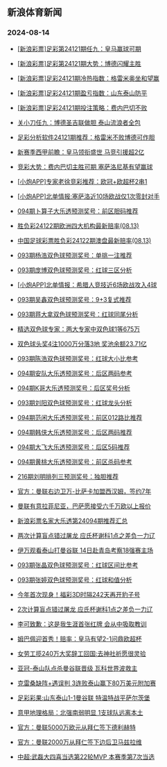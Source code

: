 ## 新浪体育新闻 
### 2024-08-14

+ [[新浪彩票]足彩第24121期任九：皇马赢球可期](https://sports.sina.com.cn/l/2024-08-13/doc-incimwyu8965381.shtml)

+ [[新浪彩票]足彩第24121期大势：博德闪耀主胜](https://sports.sina.com.cn/l/2024-08-13/doc-incimwys0703468.shtml)

+ [[新浪彩票]足彩24121期冷热指数：格雷米奥坐和望赢](https://sports.sina.com.cn/l/2024-08-13/doc-incinchm8504261.shtml)

+ [[新浪彩票]足彩24121期盈亏指数：山东泰山防平](https://sports.sina.com.cn/l/2024-08-13/doc-incinchs8835607.shtml)

+ [[新浪彩票]足彩24121期投注策略：费内巴切不败](https://sports.sina.com.cn/l/2024-08-13/doc-incimwyu8966010.shtml)

+ [关小刀任九：博德圣吉联做胆 泰山流浪者全包](https://sports.sina.com.cn/l/2024-08-13/doc-incinuee3569895.shtml)

+ [足彩分析软件24121期推荐：格雷米不败博德可作胆](https://sports.sina.com.cn/l/2024-08-13/doc-incinchs8836422.shtml)

+ [新赛季西甲前瞻：皇马领衔盛世 马竞引援超2亿](https://sports.sina.com.cn/l/2024-08-13/doc-incimnkw0910263.shtml)

+ [竞彩大势：费内巴切主胜可期 塞萨洛尼基有望赢球](https://sports.sina.com.cn/l/2024-08-13/doc-incinchq0574611.shtml)

+ [[小炮APP]专家老徐竞彩推荐：欧冠+欧超杯2串1](https://sports.sina.com.cn/l/2024-08-13/doc-inciniqn0513528.shtml)

+ [[小炮APP]北单情报:塞萨洛近10场欧战仅1次零封对手](https://sports.sina.com.cn/l/2024-08-13/doc-inciniqq8773876.shtml)

+ [094期卜算子大乐透预测奖号：前区胆码推荐](https://sports.sina.com.cn/l/2024-08-13/doc-incinpwf8372228.shtml)

+ [胜负彩24122期欧洲四大机构最新赔率(08.13)](https://sports.sina.com.cn/l/2024-08-13/doc-incinyne0254865.shtml)

+ [中国足球彩票胜负彩24122期澳盘最新赔率(08.13)](https://sports.sina.com.cn/l/2024-08-13/doc-incinynh8519521.shtml)

+ [093期杨浩双色球预测奖号：单挑一注推荐](https://sports.sina.com.cn/l/2024-08-13/doc-incinchn3845991.shtml)

+ [093期庞博双色球预测奖号：红球三区分析](https://sports.sina.com.cn/l/2024-08-13/doc-incinchq0615123.shtml)

+ [[小炮APP]北单情报：希腊人竞技近6场欧战攻入4球](https://sports.sina.com.cn/l/2024-08-13/doc-inciniqk3742114.shtml)

+ [093期吴鑫双色球预测奖号：9+3复式推荐](https://sports.sina.com.cn/l/2024-08-13/doc-incinchs8877770.shtml)

+ [093期蒋大拿双色球预测奖号：红球同尾分析](https://sports.sina.com.cn/l/2024-08-13/doc-incinchn3849588.shtml)

+ [精选双色球专家：两大专家中双色球1等675万](https://sports.sina.com.cn/l/2024-08-13/doc-inciniqi8462263.shtml)

+ [双色球头奖4注1000万分落3地 奖池余额23.71亿](https://sports.sina.com.cn/l/2024-08-13/doc-incipmaa8354254.shtml)

+ [093期陈浩双色球预测奖号：红球大小比参考](https://sports.sina.com.cn/l/2024-08-13/doc-incinchq0610332.shtml)

+ [094期安队大乐透预测奖号：后区两码参考](https://sports.sina.com.cn/l/2024-08-13/doc-inciniqi8474838.shtml)

+ [094期K哥大乐透预测奖号：后区奖号分析](https://sports.sina.com.cn/l/2024-08-13/doc-inciniqi8474344.shtml)

+ [093期刘阳双色球预测奖号：红球龙头分析](https://sports.sina.com.cn/l/2024-08-13/doc-incinchq0611453.shtml)

+ [094期范闲大乐透预测奖号：前区012路比推荐](https://sports.sina.com.cn/l/2024-08-13/doc-incinpwh3668478.shtml)

+ [094期韩侠大乐透预测奖号：后区两码推荐](https://sports.sina.com.cn/l/2024-08-13/doc-incinpwk0434265.shtml)

+ [094期大飞大乐透预测奖号：后区5码推荐](https://sports.sina.com.cn/l/2024-08-13/doc-incinpwh3667744.shtml)

+ [094期黄桃大乐透预测奖号：前区杀码参考](https://sports.sina.com.cn/l/2024-08-13/doc-incinpwh3670225.shtml)

+ [216期刘明排列三预测奖号：独胆推荐](https://sports.sina.com.cn/l/2024-08-13/doc-inciniqq8791410.shtml)

+ [官方：曼联右边卫万-比萨卡加盟西汉姆，签约7年](https://sports.sina.com.cn/g/2024-08-14/doc-inciprka5017133.shtml)

+ [曼联有意拉菲尼亚，巴萨愿接受六千万欧以上报价](https://sports.sina.com.cn/g/2024-08-14/doc-incipriu3199352.shtml)

+ [新浪彩票名家大乐透第24094期推荐汇总](https://sports.sina.com.cn/l/2024-08-13/doc-inciniqn0536736.shtml)

+ [两次计算盲点错过屠龙 应氏杯谢科1点之差负一力辽](https://sports.sina.com.cn/go/2024-08-13/doc-incinpwk0410261.shtml)

+ [伊万观看泰山打曼谷联 14日赴青岛考察18强赛主场](https://sports.sina.com.cn/china/2024-08-13/doc-incinuec8267644.shtml)

+ [093期张晶双色球预测奖号：红球区间比参考](https://sports.sina.com.cn/l/2024-08-13/doc-incinchm8542665.shtml)

+ [093期张婷双色球预测奖号：红球和值分析](https://sports.sina.com.cn/l/2024-08-13/doc-incinchm8546528.shtml)

+ [今年首次现身！福彩3D时隔242天再开豹子号](https://sports.sina.com.cn/l/2024-08-13/doc-incipmae5129970.shtml)

+ [2次计算盲点错过屠龙 应氏杯谢科1点之差负一力辽](https://sports.sina.com.cn/go/2024-08-13/doc-incinpwk0410261.shtml)

+ [李可致歉：这是我生涯首张红牌 会从中吸取教训](https://sports.sina.com.cn/china/2024-08-13/doc-inciniqq8794443.shtml)

+ [姆巴佩迎首秀！赔率：皇马有望2-1问鼎欧超杯](https://sports.sina.com.cn/l/2024-08-14/doc-inciqhfu4700871.shtml)

+ [女劳工揽240万大奖辞工回国:去神社祈愿很灵验](https://sports.sina.com.cn/l/2024-08-14/doc-inciqhfu4702295.shtml)

+ [亚冠-泰山队点杀曼谷联晋级 瓦科世界波救主](https://sports.sina.com.cn/china/2024-08-14/doc-inciqhfp9645521.shtml)

+ [克雷桑缺阵+遇误判 3连败泰山赢下80万美元附加赛](https://sports.sina.com.cn/china/2024-08-14/doc-inciqhfs7933483.shtml)

+ [足彩彩果:山东泰山1-1曼谷联 特温特战平萨尔茨堡](https://sports.sina.com.cn/l/2024-08-14/doc-inciqhfp9649529.shtml)

+ [意甲地理格局：北强南弱明显 1支球队远离本土](https://sports.sina.com.cn/l/2024-08-14/doc-inciqhfp9640996.shtml)

+ [官方：曼联5000万欧元从拜仁签下德利赫特](https://sports.sina.com.cn/g/pl/2024-08-14/doc-inciqnpq7813923.shtml)

+ [官方：曼联2000万从拜仁签下边后卫马兹拉维](https://sports.sina.com.cn/g/pl/2024-08-14/doc-inciqnpm9531413.shtml)

+ [中超:武磊大四喜当选第22轮MVP 本赛季第7次当选](https://sports.sina.com.cn/china/2024-08-14/doc-inciqhfp9655093.shtml)

